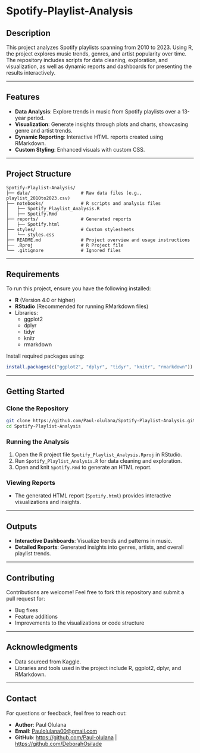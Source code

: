 # Spotify-Playlist-Analysis

## Description
This project analyzes Spotify playlists spanning from 2010 to 2023. Using R, the project explores music trends, genres, and artist popularity over time. The repository includes scripts for data cleaning, exploration, and visualization, as well as dynamic reports and dashboards for presenting the results interactively.

---

## Features
- **Data Analysis**: Explore trends in music from Spotify playlists over a 13-year period.
- **Visualization**: Generate insights through plots and charts, showcasing genre and artist trends.
- **Dynamic Reporting**: Interactive HTML reports created using RMarkdown.
- **Custom Styling**: Enhanced visuals with custom CSS.

---

## Project Structure

```
Spotify-Playlist-Analysis/
├── data/                   # Raw data files (e.g., playlist_2010to2023.csv)
├── notebooks/              # R scripts and analysis files
│   ├── Spotify_Playlist_Analysis.R
│   ├── Spotify.Rmd
├── reports/                # Generated reports
│   ├── Spotify.html
├── styles/                 # Custom stylesheets
│   └── styles.css
├── README.md               # Project overview and usage instructions
├── .Rproj                  # R Project file
└── .gitignore              # Ignored files
```

---

## Requirements
To run this project, ensure you have the following installed:
- **R** (Version 4.0 or higher)
- **RStudio** (Recommended for running RMarkdown files)
- Libraries:
  - ggplot2
  - dplyr
  - tidyr
  - knitr
  - rmarkdown

Install required packages using:
```R
install.packages(c("ggplot2", "dplyr", "tidyr", "knitr", "rmarkdown"))
```

---

## Getting Started

### Clone the Repository
```bash
git clone https://github.com/Paul-olulana/Spotify-Playlist-Analysis.git
cd Spotify-Playlist-Analysis
```

### Running the Analysis
1. Open the R project file `Spotify_Playlist_Analysis.Rproj` in RStudio.
2. Run `Spotify_Playlist_Analysis.R` for data cleaning and exploration.
3. Open and knit `Spotify.Rmd` to generate an HTML report.

### Viewing Reports
- The generated HTML report (`Spotify.html`) provides interactive visualizations and insights.

---

## Outputs
- **Interactive Dashboards**: Visualize trends and patterns in music.
- **Detailed Reports**: Generated insights into genres, artists, and overall playlist trends.

---

## Contributing
Contributions are welcome! Feel free to fork this repository and submit a pull request for:
- Bug fixes
- Feature additions
- Improvements to the visualizations or code structure

---

## Acknowledgments
- Data sourced from Kaggle.
- Libraries and tools used in the project include R, ggplot2, dplyr, and RMarkdown.

---

## Contact
For questions or feedback, feel free to reach out:
- **Author**: Paul Olulana
- **Email**: Paulolulana00@gmail.com
- **GitHub**: https://github.com/Paul-olulana | https://github.com/DeborahOsilade
